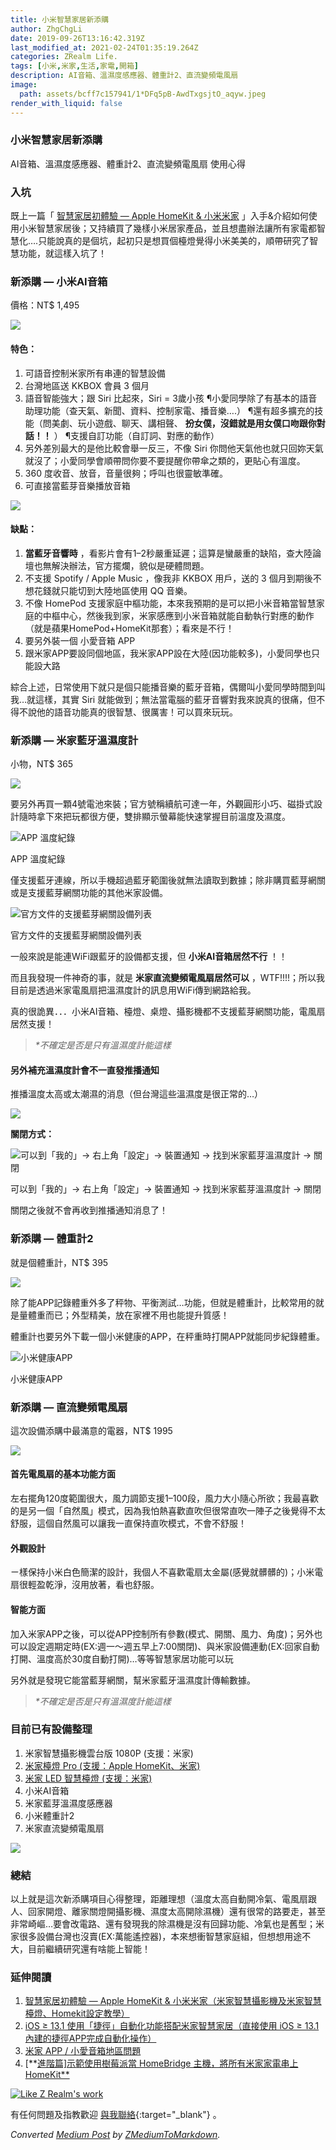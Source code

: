 ```yaml
---
title: 小米智慧家居新添購
author: ZhgChgLi
date: 2019-09-26T13:16:42.319Z
last_modified_at: 2021-02-24T01:35:19.264Z
categories: ZRealm Life.
tags: [小米,米家,生活,家電,開箱]
description: AI音箱、溫濕度感應器、體重計2、直流變頻電風扇
image:
  path: assets/bcff7c157941/1*DFq5pB-AwdTxgsjtO_aqyw.jpeg
render_with_liquid: false
---
```


### 小米智慧家居新添購

AI音箱、溫濕度感應器、體重計2、直流變頻電風扇 使用心得
### 入坑

既上一篇「 [智慧家居初體驗 — Apple HomeKit & 小米米家](../c3150cdc85dd) 」入手&介紹如何使用小米智慧家居後；又持續買了幾樣小米居家產品，並且想盡辦法讓所有家電都智慧化…\.只能說真的是個坑，起初只是想買個檯燈覺得小米美美的，順帶研究了智慧功能，就這樣入坑了！
### 新添購 — 小米AI音箱

價格：NT$ 1,495


![](/assets/bcff7c157941/1*eBR4GwtCIhhi-fIa0Kf7dA.jpeg)

#### 特色：
1. 可語音控制米家所有串連的智慧設備
2. 台灣地區送 KKBOX 會員 3 個月
3. 語音智能強大；跟 Siri 比起來，Siri = 3歲小孩
¶小愛同學除了有基本的語音助理功能（查天氣、新聞、資料、控制家電、播音樂…\.）
¶還有超多擴充的技能（問美劇、玩小遊戲、聊天、講相聲、 **扮女僕，沒錯就是用女僕口吻跟你對話！！** ）
¶支援自訂功能（自訂詞、對應的動作）
4. 另外差別最大的是他比較會舉一反三，不像 Siri 你問他天氣他也就只回妳天氣就沒了；小愛同學會順帶問你要不要提醒你帶傘之類的，更貼心有溫度。
5. 360 度收音、放音，音量很夠；呼叫也很靈敏準確。
6. 可直接當藍芽音樂播放音箱



![](/assets/bcff7c157941/1*9q9x-WQDxnanFqH6kQ_hAQ.png)

#### 缺點：
1. **當藍牙音響時** ，看影片會有1–2秒嚴重延遲；這算是蠻嚴重的缺陷，查大陸論壇也無解決辦法，官方擺爛，貌似是硬體問題。
2. 不支援 Spotify / Apple Music ，像我非 KKBOX 用戶，送的 3 個月到期後不想花錢就只能切到大陸地區使用 QQ 音樂。
3. 不像 HomePod 支援家庭中樞功能，本來我預期的是可以把小米音箱當智慧家庭的中樞中心，然後我到家，米家感應到小米音箱就能自動執行對應的動作（就是蘋果HomePod\+HomeKit那套）；看來是不行！
4. 要另外裝一個 小愛音箱 APP
5. 跟米家APP要設同個地區，我米家APP設在大陸\(因功能較多\)，小愛同學也只能設大路


綜合上述，日常使用下就只是個只能播音樂的藍牙音箱，偶爾叫小愛同學時間到叫我…就這樣，其實 Siri 就能做到；無法當電腦的藍牙音響對我來說真的很痛，但不得不說他的語音功能真的很智慧、很厲害！可以買來玩玩。
### 新添購 — 米家藍牙溫濕度計

小物，NT$ 365


![](/assets/bcff7c157941/1*DFq5pB-AwdTxgsjtO_aqyw.jpeg)


要另外再買一顆4號電池來裝；官方號稱續航可達一年，外觀圓形小巧、磁掛式設計隨時拿下來把玩都很方便，雙排顯示螢幕能快速掌握目前溫度及濕度。


![APP 溫度紀錄](/assets/bcff7c157941/1*fHWZD8e3zcrJsass96Mkrg.png)

APP 溫度紀錄

僅支援藍牙連線，所以手機超過藍牙範圍後就無法讀取到數據；除非購買藍芽網關或是支援藍芽網關功能的其他米家設備。


![官方文件的支援藍芽網關設備列表](/assets/bcff7c157941/1*FN1SQKH8fwQq80MDDxv-2Q.png)

官方文件的支援藍芽網關設備列表

一般來說是能連WiFi跟藍牙的設備都支援，但 **小米AI音箱居然不行** ！！

而且我發現一件神奇的事，就是 **米家直流變頻電風扇居然可以** ，WTF\!\!\!\!；所以我目前是透過米家電風扇把溫濕度計的訊息用WiFi傳到網路給我。

真的很詭異．．．小米AI音箱、檯燈、桌燈、攝影機都不支援藍芽網關功能，電風扇居然支援！
> _*不確定是否是只有溫濕度計能這樣_

#### 另外補充溫濕度計會不一直發推播通知

推播溫度太高或太潮濕的消息（但台灣這些溫濕度是很正常的…）


![](/assets/bcff7c157941/1*Ydk6RU2A8vFiRkxx59OuoA.png)


**關閉方式：**


![可以到「我的」\-> 右上角「設定」\-> 裝置通知 \-> 找到米家藍芽溫濕度計 \-> 關閉](/assets/bcff7c157941/1*m5_dj0QgEs47J0ozBoNMnQ.jpeg)

可以到「我的」\-> 右上角「設定」\-> 裝置通知 \-> 找到米家藍芽溫濕度計 \-> 關閉

關閉之後就不會再收到推播通知消息了！
### 新添購 — 體重計2

就是個體重計，NT$ 395


![](/assets/bcff7c157941/1*GJfy_B52RnbOHPFUW-nyWA.jpeg)


除了能APP記錄體重外多了秤物、平衡測試…功能，但就是體重計，比較常用的就是量體重而已；外型精美，放在家裡不用也能提升質感！

體重計也要另外下載一個小米健康的APP，在秤重時打開APP就能同步紀錄體重。


![小米健康APP](/assets/bcff7c157941/1*rQiKA7u3dnBmFIJtHeq4dw.png)

小米健康APP
### 新添購 — 直流變頻電風扇

這次設備添購中最滿意的電器，NT$ 1995


![](/assets/bcff7c157941/1*cMflcYANnC0JR-Os5odoPQ.jpeg)

#### 首先電風扇的基本功能方面

左右擺角120度範圍很大，風力調節支援1–100段，風力大小隨心所欲；我最喜歡的是另一個「自然風」模式，因為我怕熱喜歡直吹但很常直吹一陣子之後覺得不太舒服，這個自然風可以讓我一直保持直吹模式，不會不舒服！
#### 外觀設計

ㄧ樣保持小米白色簡潔的設計，我個人不喜歡電扇太金屬\(感覺就髒髒的\)；小米電扇很輕盈乾淨，沒用放著，看也舒服。
#### 智能方面

加入米家APP之後，可以從APP控制所有參數\(模式、開關、風力、角度\)；另外也可以設定週期定時\(EX:週一～週五早上7:00關閉\)、與米家設備連動\(EX:回家自動打開、溫度高於30度自動打開\)…等等智慧家居功能可以玩

另外就是發現它能當藍芽網關，幫米家藍牙溫濕度計傳輸數據。
> _*不確定是否是只有溫濕度計能這樣_

### 目前已有設備整理
1. 米家智慧攝影機雲台版 1080P \(支援：米家\)
2. [米家檯燈 Pro \(支援：Apple HomeKit、米家\)](../c3150cdc85dd)
3. [米家 LED 智慧檯燈 \(支援：米家\)](../c3150cdc85dd)
4. 小米AI音箱
5. 米家藍芽溫濕度感應器
6. 小米體重計2
7. 米家直流變頻電風扇



![](/assets/bcff7c157941/1*5tpZmR4r3bi3DvA66_HJvA.jpeg)

### 總結

以上就是這次新添購項目心得整理，距離理想（溫度太高自動開冷氣、電風扇跟人、回家開燈、離家關燈開攝影機、濕度太高開除濕機）還有很常的路要走，甚至非常崎嶇…要會改電路、還有發現我的除濕機是沒有回歸功能、冷氣也是舊型；米家很多設備台灣也沒賣\(EX:萬能遙控器\)，本來想衝智慧家庭組，但想想用途不大，目前繼續研究還有啥能上智能！
### 延伸閱讀
1. [智慧家居初體驗 — Apple HomeKit & 小米米家（米家智慧攝影機及米家智慧檯燈、Homekit設定教學）](../c3150cdc85dd)
2. [iOS ≥ 13\.1 使用「捷徑」自動化功能搭配米家智慧家居（直接使用 iOS ≥ 13\.1 內建的捷徑APP完成自動化操作）](../21119db777dd)
3. [米家 APP / 小愛音箱地區問題](../94a4020edb82)
4. [**[進階篇\]示範使用樹莓派當 HomeBridge 主機，將所有米家家電串上 HomeKit**](https://medium.com/zrealm-life/%E6%89%93%E9%80%A0%E8%88%92%E9%81%A9%E7%9A%84-wfh-%E6%99%BA%E6%85%A7%E5%B1%85%E5%AE%B6%E7%92%B0%E5%A2%83-%E6%8E%A7%E5%88%B6%E5%AE%B6%E9%9B%BB%E7%9B%A1%E5%9C%A8%E6%8C%87%E5%B0%96-99db2a1fbfe5)



[![Like Z Realm's work](https://button.like.co/images/og/likebutton.png "Like Z Realm's work")](https://button.like.co/zhgchgli)


有任何問題及指教歡迎 [與我聯絡](https://www.zhgchg.li/contact){:target="_blank"} 。



_Converted [Medium Post](https://medium.com/zrealm-life/%E5%B0%8F%E7%B1%B3%E6%99%BA%E6%85%A7%E5%AE%B6%E5%B1%85%E6%96%B0%E6%B7%BB%E8%B3%BC-bcff7c157941) by [ZMediumToMarkdown](https://github.com/ZhgChgLi/ZMediumToMarkdown)._
